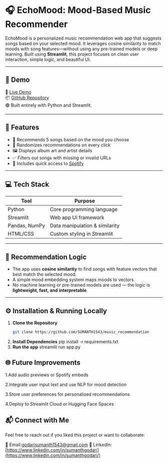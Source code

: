 # 🎧 EchoMood: Mood-Based Music Recommender

EchoMood is a personalized music recommendation web app that suggests songs based on your selected mood. It leverages cosine similarity to match moods with song features—without using any pre-trained models or deep learning. Built using **Streamlit**, this project focuses on clean user interaction, simple logic, and beautiful UI.

---

## 🚀 Demo

🔗 [Live Demo](#)  
📦 [GitHub Repository](#)  
🟢 Built entirely with Python and Streamlit.

---

## 📌 Features

- 🎵 Recommends 5 songs based on the mood you choose
- 🎲 Randomizes recommendations on every click
- 🖼️ Displays album art and artist details
- ✅ Filters out songs with missing or invalid URLs
- 💚 Includes quick access to [Spotify](https://www.spotify.com)

---

## 💻 Tech Stack

| Tool          | Purpose                       |
|---------------|-------------------------------|
| Python        | Core programming language     |
| Streamlit     | Web app UI framework          |
| Pandas, NumPy | Data manipulation & similarity|
| HTML/CSS      | Custom styling in Streamlit   |

---

## 🧠 Recommendation Logic

- The app uses **cosine similarity** to find songs with feature vectors that best match the selected mood.
- A simple mood embedding system maps moods to vectors.
- No machine learning or pre-trained models are used — the logic is **lightweight, fast, and interpretable**.

---

## ⚙️ Installation & Running Locally

1. **Clone the Repository**
   ```bash
   git clone https://github.com/SUMANTH1543/music_recommendation
2. **Install Dependencies**
   pip install -r requirements.txt
3. **Run the app**
   streamlit run app.py
## 🌐 Future Improvements

1.Add audio previews or Spotify embeds

2.Integrate user input text and use NLP for mood detection

3.Store user preferences for personalized recommendations

4.Deploy to Streamlit Cloud or Hugging Face Spaces

## 📬 Connect with Me
Feel free to reach out if you liked this project or want to collaborate:

📧 Email:godarisumanth1543@gmail.com
💼 LinkedIn:[https://www.linkedin.com/in/sumanthgodari](https://www.linkedin.com/in/sumanthgodari/)
